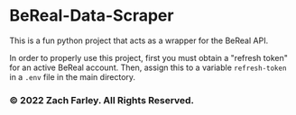 # BeReal-Data-Scraper

This is a fun python project that acts as a wrapper for the BeReal API.

In order to properly use this project, first you must obtain a "refresh token" for
an active BeReal account. Then, assign this to a variable ```refresh-token``` in a ```.env``` file
in the main directory.

### © 2022 Zach Farley. All Rights Reserved.
